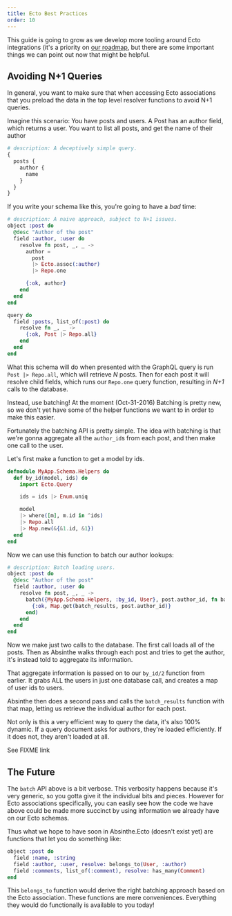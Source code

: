 ```yaml
---
title: Ecto Best Practices
order: 10
---
```


This guide is going to grow as we develop more tooling around Ecto integrations
(it's a priority on [our roadmap](/roadmap), but there are some important things
we can point out now that might be helpful.

## Avoiding N+1 Queries

In general, you want to make sure that when accessing Ecto associations that you
preload the data in the top level resolver functions to avoid N+1 queries.

Imagine this scenario: You have posts and users. A Post has an author field, which
returns a user. You want to list all posts, and get the name of their author

```graphql
# description: A deceptively simple query.
{
  posts {
    author {
      name
    }
  }
}
```

If you write your schema like this, you're going to have a _bad_ time:

```elixir
# description: A naive approach, subject to N+1 issues.
object :post do
  @desc "Author of the post"
  field :author, :user do
    resolve fn post, _, _ ->
      author =
        post
        |> Ecto.assoc(:author)
        |> Repo.one

      {:ok, author}
    end
  end
end

query do
  field :posts, list_of(:post) do
    resolve fn _, _ ->
      {:ok, Post |> Repo.all}
    end
  end
end
```

What this schema will do when presented with the GraphQL query is
run `Post |> Repo.all`, which will retrieve _N_ posts. Then for each
post it will resolve child fields, which runs our `Repo.one` query
function, resulting in _N+1_ calls to the database.

Instead, use batching! At the moment (Oct-31-2016) Batching is pretty new, so we
don't yet have some of the helper functions we want to in order to make this easier.

Fortunately the batching API is pretty simple. The idea with batching is that we're
gonna aggregate all the `author_id`s from each post, and then make one call to the user.

Let's first make a function to get a model by ids.

```elixir
defmodule MyApp.Schema.Helpers do
  def by_id(model, ids) do
    import Ecto.Query

    ids = ids |> Enum.uniq

    model
    |> where([m], m.id in ^ids)
    |> Repo.all
    |> Map.new(&{&1.id, &1})
  end
end
```

Now we can use this function to batch our author lookups:

```elixir
# description: Batch loading users.
object :post do
  @desc "Author of the post"
  field :author, :user do
    resolve fn post, _, _ ->
      batch({MyApp.Schema.Helpers, :by_id, User}, post.author_id, fn batch_results ->
        {:ok, Map.get(batch_results, post.author_id)}
      end)
    end
  end
end
```

Now we make just two calls to the database. The first call loads all of the posts.
Then as Absinthe walks through each post and tries to get the author, it's instead
told to aggregate its information.

That aggregate information is passed on to our `by_id/2` function from earlier.
It grabs ALL the users in just one database call, and creates a map of user ids
to users.

Absinthe then does a second pass and calls the `batch_results` function with that
map, letting us retrieve the individual author for each post.

Not only is this a very efficient way to query the data, it's also 100% dynamic.
If a query document asks for authors, they're loaded efficiently. If it does not,
they aren't loaded at all.

See FIXME link

## The Future

The `batch` API above is a bit verbose. This verbosity happens because it's very
generic, so you gotta give it the individual bits and pieces. However for Ecto
associations specifically, you can easily see how the code we have above could be
made more succinct by using information we already have on our Ecto schemas.

Thus what we hope to have soon in Absinthe.Ecto (doesn't exist yet) are functions
that let you do something like:

```elixir
object :post do
  field :name, :string
  field :author, :user, resolve: belongs_to(User, :author)
  field :comments, list_of(:comment), resolve: has_many(Comment)
end
```

This `belongs_to` function would derive the right batching approach based on the
Ecto association. These functions are mere conveniences. Everything they would do
functionally is available to you today!
